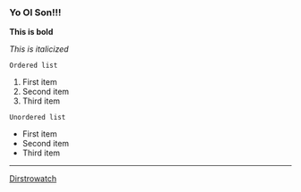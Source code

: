 ### Yo Ol Son!!!

**This is bold**


*This is italicized*

`Ordered list`

1. First item
2. Second item
3. Third item

`Unordered list`

- First item
- Second item
- Third item

---

[Dirstrowatch](https://distrowatch.com)
